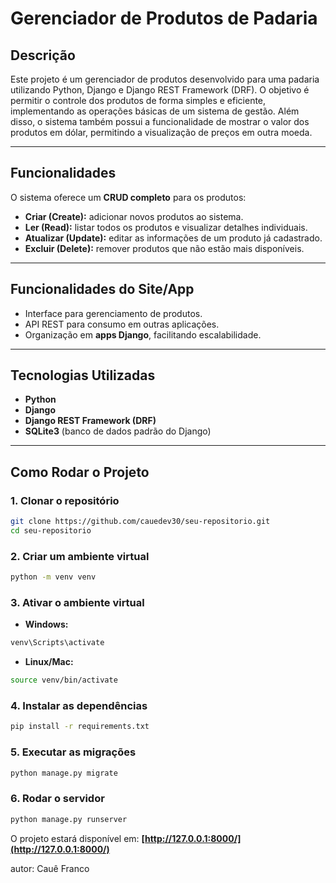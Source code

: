 # Gerenciador de Produtos de Padaria

##  Descrição

Este projeto é um gerenciador de produtos desenvolvido para uma padaria utilizando Python, Django e Django REST Framework (DRF). O objetivo é permitir o controle dos produtos de forma simples e eficiente, implementando as operações básicas de um sistema de gestão. Além disso, o sistema também possui a funcionalidade de mostrar o valor dos produtos em dólar, permitindo a visualização de preços em outra moeda.

---

## Funcionalidades

O sistema oferece um **CRUD completo** para os produtos:

* **Criar (Create):** adicionar novos produtos ao sistema.
* **Ler (Read):** listar todos os produtos e visualizar detalhes individuais.
* **Atualizar (Update):** editar as informações de um produto já cadastrado.
* **Excluir (Delete):** remover produtos que não estão mais disponíveis.

---

## Funcionalidades do Site/App

* Interface para gerenciamento de produtos.
* API REST para consumo em outras aplicações.
* Organização em **apps Django**, facilitando escalabilidade.

---

##  Tecnologias Utilizadas

* **Python**
* **Django**
* **Django REST Framework (DRF)**
* **SQLite3** (banco de dados padrão do Django)

---

## Como Rodar o Projeto

### 1. Clonar o repositório

```bash
git clone https://github.com/cauedev30/seu-repositorio.git
cd seu-repositorio
```

### 2. Criar um ambiente virtual

```bash
python -m venv venv
```

### 3. Ativar o ambiente virtual

* **Windows:**

```bash
venv\Scripts\activate
```

* **Linux/Mac:**

```bash
source venv/bin/activate
```

### 4. Instalar as dependências

```bash
pip install -r requirements.txt
```

### 5. Executar as migrações

```bash
python manage.py migrate
```

### 6. Rodar o servidor

```bash
python manage.py runserver
```

O projeto estará disponível em: **[http://127.0.0.1:8000/](http://127.0.0.1:8000/)**


autor: Cauê Franco


